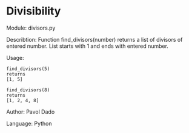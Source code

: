 # Divisibility
 Module: divisors.py
 
 Describtion: Function find_divisors(number) returns a list of divisors
 of entered number. List starts with 1 and ends with entered number. 

 Usage: 
 
    find_divisors(5) 
    returns 
    [1, 5]
    
    find_divisors(8) 
    returns 
    [1, 2, 4, 8]

 Author:
    Pavol Dado

Language: Python
